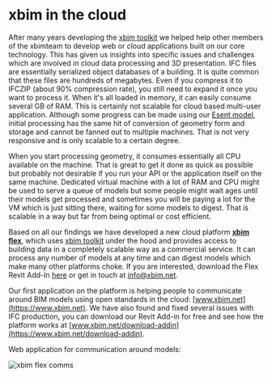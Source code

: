 ﻿<!-- {
  "UseContainer" : true,
  "Order" : -1,
  "ShowBanner" : true,
  "BannerContent" : "<h1><img alt='xbim flex' src='/img/xBim_flex_logo_white.svg' style='height: 2em;'><br /><small>making building information flow </small></h1>",
  "Title": "xbim flex",
  "Template" : "Layout"
} -->

# xbim in the cloud

After many years developing the [xbim toolkit](/) we helped help other members of the xbimteam to develop  web or cloud applications 
built on our core technology. This has given us insights into specific issues and challenges which are involved in cloud data 
processing and 3D presentation. IFC files are essentially serialized object databases of a building. It is quite common that 
these files are hundreds of megabytes. Even if you compress it to IFCZIP (about 90% compression rate), you still need to expand 
it once you want to process it. When it's all loaded in memory, it can easily consume several GB of RAM. This is certainly not scalable 
for cloud based multi-user application. Although some progress can be made using our [Esent model](https://www.nuget.org/packages/Xbim.IO.Esent/), 
initial processing has the same hit of conversion of geometry form and storage and cannot be fanned out to multiple machines. 
That is not very responsive and is only scalable to a certain degree.

When you start processing geometry, it consumes essentially all CPU available on the machine. That is great to get it done as 
quick as possible but probably not desirable if you run your API or the application itself on the same machine. Dedicated virtual 
machine with a lot of RAM and CPU might be used to serve a queue of models but some people might wait ages until their models 
get processed and sometimes you will be paying a lot for the VM which is just sitting there, waiting for some models to digest.
That is scalable in a way but far from being optimal or cost efficient.

Based on all our findings we have developed a new cloud platform **[xbim flex](https://www.xbim.net)**, which uses [xbim toolkit](/)
under the hood and provides access to building data in a completely scalable way as a commercial service. It can process any number 
of models at any time and can digest models which make many other platforms choke. If you are interested, 
download the Flex Revit Add-In [here](https://www.xbim.net/download-addin/) or get in touch at [info@xbim.net](mailto:info@xbim.net).

Our first application on the platform is helping people to communicate around BIM models using open standards 
in the cloud: [www.xbim.net](https://www.xbim.net). We have also found and fixed several issues with IFC production, 
you can download our Revit  Add-in for free and see how the platform works at [www.xbim.net/download-addin](https://www.xbim.net/download-addin).

Web application for communication around models:

![xbim flex comms](/img/tugendhat.jpg)
